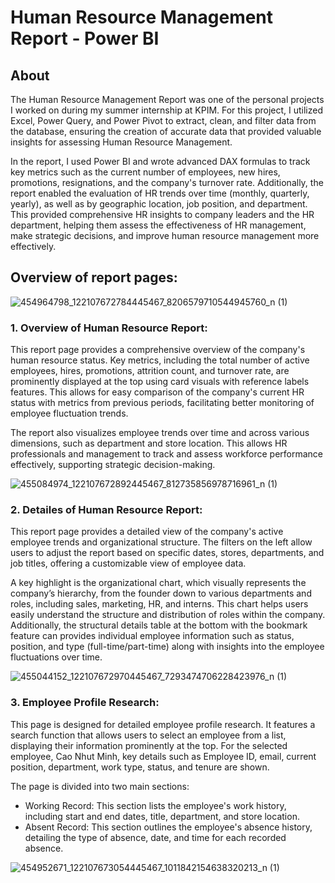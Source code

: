 # Human Resource Management Report - Power BI

## About
The Human Resource Management Report was one of the personal projects I worked on during my summer 
internship at KPIM. For this project, I utilized Excel, Power Query, and Power Pivot to extract, 
clean, and filter data from the database, ensuring the creation of accurate data that provided valuable 
insights for assessing Human Resource Management.

In the report, I used Power BI and wrote advanced DAX formulas to track key metrics such as the current 
number of employees, new hires, promotions, resignations, and the company's turnover rate. Additionally, 
the report enabled the evaluation of HR trends over time (monthly, quarterly, yearly), as well as by 
geographic location, job position, and department. This provided comprehensive HR insights to company 
leaders and the HR department, helping them assess the effectiveness of HR management, make strategic 
decisions, and improve human resource management more effectively.

## Overview of report pages:

![454964798_122107672784445467_8206579710544945760_n (1)](https://github.com/user-attachments/assets/2821d9ce-5d0c-4654-a44b-24cd3622a8a7)


### 1. Overview of Human Resource Report: 
This report page provides a comprehensive overview of the company's human resource status. Key metrics, 
including the total number of active employees, hires, promotions, attrition count, and turnover rate, are 
prominently displayed at the top using card visuals with reference labels features. This allows for easy 
comparison of the company's current HR status with metrics from previous periods, facilitating better monitoring 
of employee fluctuation trends.

The report also visualizes employee trends over time and across various dimensions, such as department and 
store location. This allows HR professionals and management to track and assess workforce performance effectively,
supporting strategic decision-making.
 
![455084974_122107672892445467_812735856978716961_n (1)](https://github.com/user-attachments/assets/3e3179f8-2e0d-4c23-9efd-e609067dc908)

### 2. Detailes of Human Resource Report:

This report page provides a detailed view of the company's active employee trends and organizational structure. 
The filters on the left allow users to adjust the report based on specific dates, stores, departments, and job titles, offering a customizable view of employee data.

A key highlight is the organizational chart, which visually represents the company’s hierarchy, from the founder down to various departments and roles, including sales, marketing, HR, and interns. This chart helps users easily understand the structure and distribution of roles within the company. Additionally, the structural details table at the bottom with the bookmark feature can provides individual employee information such as status, position, and type (full-time/part-time) along with insights into the employee fluctuations over time.

![455044152_122107672970445467_7293474706228423976_n (1)](https://github.com/user-attachments/assets/d3a846c0-3466-4b07-ac98-f095d5777588)

### 3. Employee Profile Research:
This page is designed for detailed employee profile research. It features a search function that allows users to select an employee from a list, displaying their information prominently at the top. For the selected employee, Cao Nhut Minh, key details such as Employee ID, email, current position, department, work type, status, and tenure are shown.

The page is divided into two main sections:
- Working Record: This section lists the employee's work history, including start and end dates, title, department, and store location.
- Absent Record: This section outlines the employee's absence history, detailing the type of absence, date, and time for each recorded absence.

![454952671_122107673054445467_1011842154638320213_n (1)](https://github.com/user-attachments/assets/58399889-3d33-4378-a3e6-be8ac1ecf76b)

